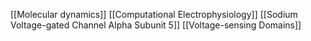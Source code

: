 [[Molecular dynamics]]
[[Computational Electrophysiology]]
[[Sodium Voltage-gated Channel Alpha Subunit 5]]
[[Voltage-sensing Domains]]
